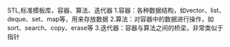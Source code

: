 STL,标准模板库，容器、算法、迭代器
1.容器：各种数据结构，如vector、list、deque、set、map等，用来存放数据
2.算法：对容器中的数据进行操作，如sort、search、copy、erase等
3.迭代器：容器与算法之间的桥梁，非常类似于指针